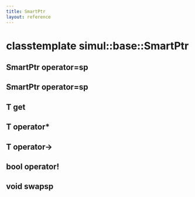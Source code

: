 ```yaml
---
title: SmartPtr
layout: reference
---
```

classtemplate simul::base::SmartPtr
===
SmartPtr operator=sp
------

SmartPtr operator=sp
------

T get
------

T operator*
------

T operator->
------

bool operator!
------

void swapsp
------

